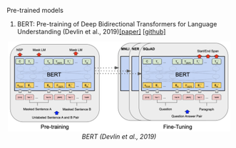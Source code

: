 Pre-trained models

1. BERT: Pre-training of Deep Bidirectional Transformers for Language Understanding (Devlin et al., 2019)[[paper]](https://arxiv.org/pdf/1810.04805.pdf) [[github]](https://github.com/huggingface/transformers)
<p align="center">
    <img src="figs/bert.png" width="500"/>
    <em>BERT (Devlin et al., 2019)</em>
</p>
